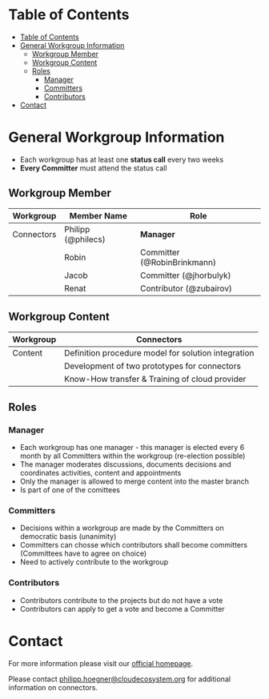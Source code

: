 # Table of Contents
<!-- TOC depthFrom:1 depthTo:6 withLinks:1 updateOnSave:1 orderedList:0 -->

- [Table of Contents](#table-of-contents)
- [General Workgroup Information](#general-workgroup-information)
	- [Workgroup Member](#workgroup-member)
	- [Workgroup Content](#workgroup-content)
	- [Roles](#roles)
		- [Manager](#manager)
		- [Committers](#committers)
		- [Contributors](#contributors)
- [Contact](#contact)

<!-- /TOC -->

# General Workgroup Information
- Each workgroup has at least one **status call** every two weeks
- **Every Committer** must attend the status call

## Workgroup Member

| Workgroup  | Member Name | Role |
| ------------- | ------------- | ------------- |
| Connectors  | Philipp (@philecs)  | **Manager**  |
|  | Robin  | Committer (@RobinBrinkmann)  |
|  | Jacob  | Committer (@jhorbulyk)  |
|  | Renat  | Contributor (@zubairov)  |

## Workgroup Content

| Workgroup  | Connectors |
| ------------- | ------------- |
| Content  | Definition procedure model for solution integration |
|  |Development of two prototypes for connectors |
|  | Know-How transfer & Training of cloud provider |

## Roles
### Manager
- Each workgroup has one manager - this manager is elected every 6 month by all Committers within the workgroup (re-election possible)
- The manager moderates discussions, documents decisions and coordinates activities, content and appointments
- Only the manager is allowed to merge content into the master branch
- Is part of one of the comittees

### Committers
- Decisions within a workgroup are made by the Committers on democratic basis (unanimity)
- Committers can chosse which contributors shall become committers (Committees have to agree on choice)
- Need to actively contribute to the workgroup

### Contributors
- Contributors contribute to the projects but do not have a vote
- Contributors can apply to get a vote and become a Committer

# Contact
For more information please visit our [official homepage](http://www.openintegrationhub.de/connect.html).

Please contact philipp.hoegner@cloudecosystem.org for additional information on connectors.
